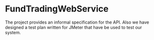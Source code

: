 # FundTradingWebService
The project provides an informal specification for the API. Also we have designed a test plan written for JMeter that have be used to test our system.

